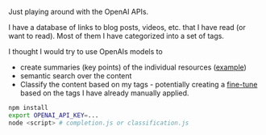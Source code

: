 Just playing around with the OpenAI APIs.

I have a database of links to blog posts, videos, etc. that I have read (or want to read). Most of them I have categorized into a set of tags.

I thought I would try to use OpenAIs models to

- create summaries (key points) of the individual resources ([example](https://platform.openai.com/playground/p/Z8oqEmAXGhdlDzk6ywQmbZSl?model=curie-instruct-beta-v2))
- semantic search over the content
- Classify the content based on my tags - potentially creating a [fine-tune](https://platform.openai.com/docs/guides/fine-tuning) based on the tags I have already manually applied.

```sh
npm install
export OPENAI_API_KEY=...
node <script> # completion.js or classification.js
```
